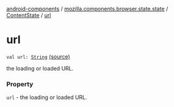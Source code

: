 [android-components](../../index.md) / [mozilla.components.browser.state.state](../index.md) / [ContentState](index.md) / [url](./url.md)

# url

`val url: `[`String`](https://kotlinlang.org/api/latest/jvm/stdlib/kotlin/-string/index.html) [(source)](https://github.com/mozilla-mobile/android-components/blob/master/components/browser/state/src/main/java/mozilla/components/browser/state/state/ContentState.kt#L32)

the loading or loaded URL.

### Property

`url` - the loading or loaded URL.